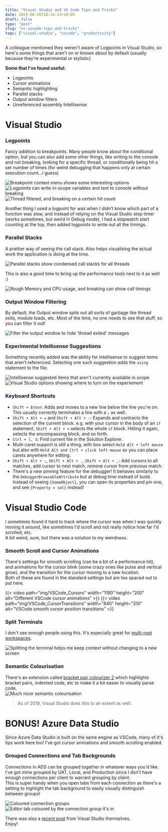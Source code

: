 ```yaml
---
title: "Visual Studio and VS Code Tips and Tricks"
date: 2019-06-26T18:14:13+10:00
draft: false
type: "post"
slug: "vs-vscode-tips-and-tricks"
tags: ["visual-studio", "vscode", "productivity"]
---
```


A colleague mentioned they weren't aware of Logpoints in Visual Studio, so here's some things that aren't on or known about by default (usually because they're experimental or stylistic)  

**Some that I've found useful:**   

- Logpoints  
- Cursor animations  
- Semantic highlighting
- Parallel stacks
- Output window filters
- Unreferenced assembly Intellisense  

<!--more-->  

# Visual Studio  
### Logpoints  
Fancy addition to breakpoints. Many people know about the conditional option, but you can also add some other things, like writing to the console and not breaking, looking for a specific thread, or conditionally being hit a set number of times (for weird debugging that happens only at certain execution count...I guess)  

![Breakpoint context menu shows some interesting options](img/VS_BreakpointContextMenu.png)
![Logpoints can write in-scope variables and text to console without breaking](img/VS_Logpoints.png)
![Thread filtered, and breaking on a certain hit count](img/VS_FilterBreakpoint.png)

Another thing I used a logpoint for was when I didn't know which part of a function was slow, and instead of relying on the Visual Studio step timer (works sometimes, but weird in Debug mode), I had a stopwatch start counting at the top, then added logpoints to write out all the timings.  

### Parallel Stacks  
A prettier way of seeing the call stack. Also helps visualising the actual work the application is doing at the time.  

![Parallel stacks show condensed call stacks for all threads](img/VS_ParallelStacks.png)

This is also a good time to bring up the performance tools next to it as well :) 

![Rough Memory and CPU usage, and breaking can show call timings](img/VS_DiagnosticTools.png)

### Output Window Filtering
By default, the Output window spits out all sorts of garbage like thread exits, module loads, etc. Most of the time, no one needs to see that stuff, so you can filter it out!  

![Filter the output window to hide 'thread exited' messages](img/VS_OutputMessageFiltering.png)

### Experimental Intellisense Suggestions  
Something recently added was the ability for Intellisense to suggest items that aren't referenced. Selecting one such suggestion adds the `using` statement to the file.  

![Intellisense suggested items that aren't currently available in scope](img/VS_ExternalIntellisenseSuggestion_Example.png)
![Visual Studio options showing where to turn on the experiement](img/VS_ExternalIntellisenseSuggestions.png)

### Keyboard Shortcuts

- `Shift + Enter`: Adds and moves to a new line below the line you're on. This usually correctly terminates a line with a `;` as well.  
- `Shift + Alt + =` and `Shift + Alt + -`: Expands and contracts the selection of the current block. e.g. with your cursor in the body of an `if` statement, `Shift + Alt + =` selects the whole `if` block. Hitting it again, selects the encompassing block, and so forth.  
- `Ctrl + [, S`: Find current file in the Solution Explorer.  
- Multi-caret support is still a thing, with box select `Hold Alt + left mouse` but also with `Hold Alt and Ctrl + click left mouse` so you can place carets anywhere for editing.  
- `Shift + Alt + ;`, `Shift + Alt + .`, `Shift + Alt + ,`: Add cursors to all matches, add cursor to next match, remove cursor from previous match.  
- There's a new pinning feature for the debugger! It behaves similarly to the `DebuggerBrowsableAttribute` but at debug time instead of build. Instead of seeing `{SomeObject}`, you can open its properties and pin one, and see `{Property = val}` instead!


# Visual Studio Code  
I sometimes found it hard to track where the cursor was when I was quickly moving it around, like sometimes I'd scroll and not really notice how far I'd scrolled, etc.  
A bit weird, sure, but there was a solution to my weirdness.  

### Smooth Scroll and Cursor Animations
There's settings for smooth scrolling (can be a bit of a performance hit), and animations for the cursor blink (some crazy ones like pulse and vertical grow), and the transition for the cursor moving to a new location.  
Both of these are found in the standard settings but are too spaced out to put here.

{{< video path="img/VSCode_Cursors" width="1190" height="200" alt="Different VSCode cursor animations" >}}
{{< video path="img/VSCode_CursorTransitions" width="840" height="310" alt="VSCode smooth cursor position transitions" >}}

### Split Terminals  
I don't see enough people using this. It's especially great for [multi-root workspaces](https://code.visualstudio.com/docs/editor/multi-root-workspaces).  

![Splitting the terminal helps me keep context without changing to a new screen](img/VSCode_TerminalSplit.png)


### Semantic Colourisation  
There's an extension called [bracket pair colourizer 2](https://marketplace.visualstudio.com/items?itemName=CoenraadS.bracket-pair-colorizer) which highlights bracket pairs, indented code, etc to make it a bit easier to visually parse code.  
![Much nicer semantic colourisation](img/BracketPairColouriser.png)

> As of 2019, Visual Studio does this to an extent as well.  

# BONUS! Azure Data Studio  
Since Azure Data Studio is built on the same engine as VSCode, many of it's tips work here too! I've got cursor animations and smooth scrolling enabled.  

### Grouped Connections and Tab Backgrounds
Connections in ADS can be grouped together in whatever ways you'd like. I've got mine grouped by UAT, Local, and Production since I don't have enough connections per client to warrant grouping by client.  
This is super handy when you open tabs from each connection as there's a setting to highlight the tab background to easily visually distinguish between groups!  

![Coloured connection groups](img/ADS_ConnectionGrouping.png)
![Editor tab coloured by the connection group it's in](img/ADS_TabColour.png)  


There was also a [recent post](https://devblogs.microsoft.com/visualstudio/visual-studio-tips-and-tricks/) from Visual Studio themselves.  
Enjoy! 